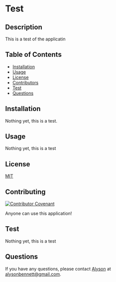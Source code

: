 
  # Test

  ## Description

  This is a test of the applicatin

  ## Table of Contents

  * [Installation](#Installation)
  * [Usage](#Usage)
  * [License](#License)
  * [Contributors](#Contributors)
  * [Test](#Test)
  * [Questions](#Questions)

  ## Installation

  Nothing yet, this is a test.

  ## Usage

  Nothing yet, this is a test

  ## License

  [MIT](https://choosealicense.com/licenses/mit/)

  ## Contributing

  [![Contributor Covenant](https://img.shields.io/badge/Contributor%20Covenant-v2.0%20adopted-ff69b4.svg)](code_of_conduct.md)

  Anyone can use this application!

  ## Test

  Nothing yet, this is a test

  ## Questions

  If you have any questions, please contact [Alyson](https://github.com/alysonbennett) at alysonbennett@gmail.com.


